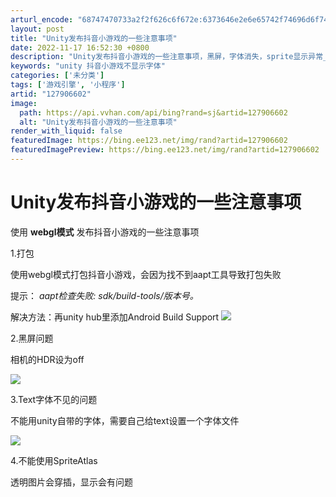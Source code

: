 ```yaml
---
arturl_encode: "68747470733a2f2f626c6f672e:6373646e2e6e65742f74696d6f74687931393837303832362f:61727469636c652f64657461696c732f313237393036363032"
layout: post
title: "Unity发布抖音小游戏的一些注意事项"
date: 2022-11-17 16:52:30 +0800
description: "Unity发布抖音小游戏的一些注意事项，黑屏，字体消失，sprite显示异常_unity 抖音小游戏"
keywords: "unity 抖音小游戏不显示字体"
categories: ['未分类']
tags: ['游戏引擎', '小程序']
artid: "127906602"
image:
  path: https://api.vvhan.com/api/bing?rand=sj&artid=127906602
  alt: "Unity发布抖音小游戏的一些注意事项"
render_with_liquid: false
featuredImage: https://bing.ee123.net/img/rand?artid=127906602
featuredImagePreview: https://bing.ee123.net/img/rand?artid=127906602
---
```


# Unity发布抖音小游戏的一些注意事项

使用
**webgl模式**
发布抖音小游戏的一些注意事项

1.打包

使用webgl模式打包抖音小游戏，会因为找不到aapt工具导致打包失败

提示：
*aapt检查失败: sdk/build-tools/版本号。*

解决方法：再unity hub里添加Android Build Support
![](https://i-blog.csdnimg.cn/blog_migrate/5a47ae418c6799086464c23a5bc80520.png)

2.黑屏问题

相机的HDR设为off

![](https://i-blog.csdnimg.cn/blog_migrate/e7c5708e3ba02e694e70b55a56ba7a30.png)

3.Text字体不见的问题

不能用unity自带的字体，需要自己给text设置一个字体文件

![](https://i-blog.csdnimg.cn/blog_migrate/72598240a868e7982a775796bf7511e8.png)

4.不能使用SpriteAtlas

透明图片会穿插，显示会有问题